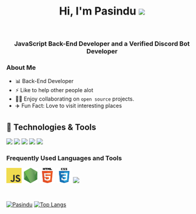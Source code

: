<div align="center">
 <h1> Hi, I'm Pasindu <img src="https://media.giphy.com/media/hvRJCLFzcasrR4ia7z/giphy.gif" width="35px"></h1>
</div>

<br>

<div align="center">
<h3>JavaScript Back-End Developer and a Verified Discord Bot Developer</h3>
</div>

### About Me

- 📊 Back-End Developer
- ⚡️ Like to help other people alot
- 👨‍💻 Enjoy collaborating on `open source` projects.
- ✈️ Fun Fact: Love to visit interesting places

## 🔧 Technologies & Tools
![](https://img.shields.io/badge/Editor-VS_Code-informational?style=flat&logo=visual-studio-code&logoColor=white&color=007acc)
![](https://img.shields.io/badge/Code-JavaScript-informational?style=flat&logo=javascript&logoColor=white&color=e9d44d)
![](https://img.shields.io/badge/Shell-Fish-informational?style=flat&logo=powershell&logoColor=white&color=2bbc8a)
![](https://img.shields.io/badge/Tools-Firebase-informational?style=flat&logo=firebase&logoColor=white&color=ffca28)
![](https://img.shields.io/badge/Tools-Heroku-informational?style=flat&logo=heroku&logoColor=white&color=430098)

### Frequently Used Languages and Tools 

<code><img height="40" src="https://raw.githubusercontent.com/github/explore/80688e429a7d4ef2fca1e82350fe8e3517d3494d/topics/javascript/javascript.png"></code>
<code><img height="40" src="https://raw.githubusercontent.com/github/explore/80688e429a7d4ef2fca1e82350fe8e3517d3494d/topics/nodejs/nodejs.png"></code> 
<code><img height="40" src="https://raw.githubusercontent.com/github/explore/5c058a388828bb5fde0bcafd4bc867b5bb3f26f3/topics/html/html.png"></code>
<code><img height="40" src="https://raw.githubusercontent.com/github/explore/5c058a388828bb5fde0bcafd4bc867b5bb3f26f3/topics/css/css.png"></code>
<code><img height="40" src="https://nakedsecurity.sophos.com/wp-content/uploads/sites/2/2017/01/mongodb.png?w=775"></code>

<br>

[![Pasindu](https://github-readme-stats.vercel.app/api?username=PasinduDushan&show_icons=true&theme=tokyonight)](https://github.com/PasinduDushan)
[![Top Langs](https://github-readme-stats.vercel.app/api/top-langs/?username=PasinduDushan&title_color=3174e7&text_color=37bc9c&show_icons=true&icon_color=be90f2&bg_color=1d1f21)](https://github.com/PasinduDushan)
